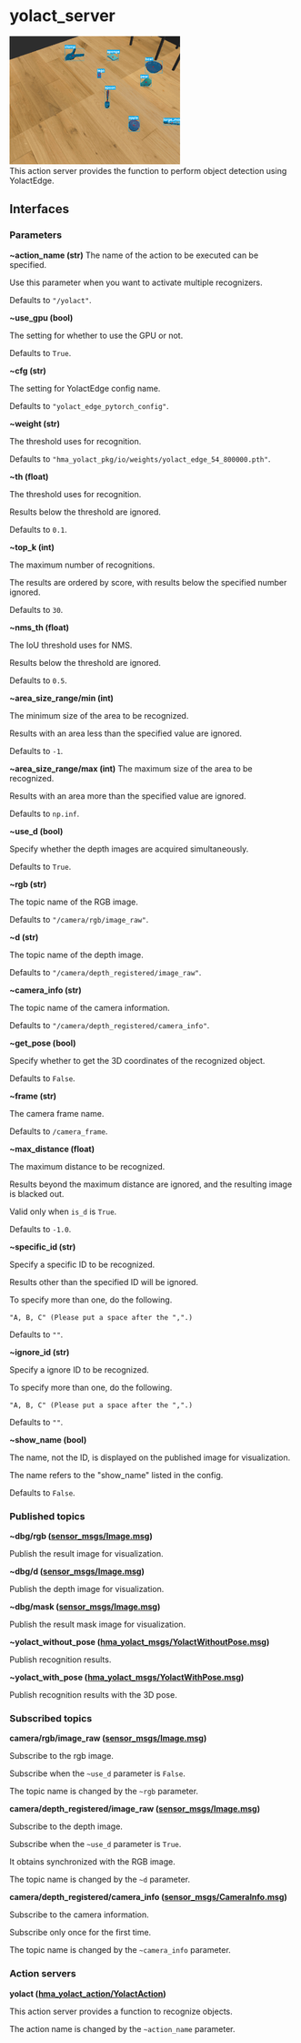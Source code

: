 # yolact_server
<img src="resources/yolact.gif" width=300/><br>
This action server provides the function to perform object detection using YolactEdge.

## Interfaces
### Parameters
**~action_name (str)**
The name of the action to be executed can be specified.

Use this parameter when you want to activate multiple recognizers.

Defaults to `"/yolact"`.

**~use_gpu (bool)**

The setting for whether to use the GPU or not.

Defaults to `True`.

**~cfg (str)**

The setting for YolactEdge config name.

Defaults to `"yolact_edge_pytorch_config"`.

**~weight (str)**

The threshold uses for recognition.

Defaults to `"hma_yolact_pkg/io/weights/yolact_edge_54_800000.pth"`.

**~th (float)**

The threshold uses for recognition.

Results below the threshold are ignored.

Defaults to `0.1`.

**~top_k (int)**

The maximum number of recognitions.

The results are ordered by score, with results below the specified number ignored.

Defaults to `30`.

**~nms_th (float)**

The IoU threshold uses for NMS.

Results below the threshold are ignored.

Defaults to `0.5`.

**~area_size_range/min (int)**

The minimum size of the area to be recognized.

Results with an area less than the specified value are ignored.

Defaults to `-1`.

**~area_size_range/max (int)**
The maximum size of the area to be recognized.

Results with an area more than the specified value are ignored.

Defaults to `np.inf`.

**~use_d (bool)**

Specify whether the depth images are acquired simultaneously.

Defaults to `True`.

**~rgb (str)**

The topic name of the RGB image.

Defaults to `"/camera/rgb/image_raw"`.

**~d (str)**

The topic name of the depth image.

Defaults to `"/camera/depth_registered/image_raw"`.

**~camera_info (str)**

The topic name of the camera information.

Defaults to `"/camera/depth_registered/camera_info"`.

**~get_pose (bool)**

Specify whether to get the 3D coordinates of the recognized object.

Defaults to `False`.

**~frame (str)**

The camera frame name.

Defaults to `/camera_frame`.

**~max_distance (float)**

The maximum distance to be recognized.

Results beyond the maximum distance are ignored, and the resulting image is blacked out.

Valid only when `is_d` is `True`.

Defaults to `-1.0`.

**~specific_id (str)**

Specify a specific ID to be recognized.

Results other than the specified ID will be ignored.

To specify more than one, do the following.
```
"A, B, C" (Please put a space after the ",".)
```

Defaults to `""`.

**~ignore_id (str)**

Specify a ignore ID to be recognized.

To specify more than one, do the following.
```
"A, B, C" (Please put a space after the ",".)
```

Defaults to `""`.

**~show_name (bool)**

The name, not the ID, is displayed on the published image for visualization.

The name refers to the "show_name" listed in the config.

Defaults to `False`.

### Published topics
**~dbg/rgb ([sensor_msgs/Image.msg](https://docs.ros.org/en/api/sensor_msgs/html/msg/Image.html))**

Publish the result image for visualization.

**~dbg/d ([sensor_msgs/Image.msg](https://docs.ros.org/en/api/sensor_msgs/html/msg/Image.html))**

Publish the depth image for visualization.

**~dbg/mask ([sensor_msgs/Image.msg](https://docs.ros.org/en/api/sensor_msgs/html/msg/Image.html))**

Publish the result mask image for visualization.

**~yolact_without_pose ([hma_yolact_msgs/YolactWithoutPose.msg]())**

Publish recognition results.

**~yolact_with_pose ([hma_yolact_msgs/YolactWithPose.msg]())**

Publish recognition results with the 3D pose.

### Subscribed topics
**camera/rgb/image_raw ([sensor_msgs/Image.msg](https://docs.ros.org/en/api/sensor_msgs/html/msg/Image.html))**

Subscribe to the rgb image.

Subscribe when the `~use_d` parameter is `False`.

The topic name is changed by the `~rgb` parameter.

**camera/depth_registered/image_raw ([sensor_msgs/Image.msg](https://docs.ros.org/en/api/sensor_msgs/html/msg/Image.html))**

Subscribe to the depth image.

Subscribe when the `~use_d` parameter is `True`.

It obtains synchronized with the RGB image.

The topic name is changed by the `~d` parameter.

**camera/depth_registered/camera_info ([sensor_msgs/CameraInfo.msg](http://docs.ros.org/en/noetic/api/sensor_msgs/html/msg/CameraInfo.html))**

Subscribe to the camera information.

Subscribe only once for the first time.

The topic name is changed by the `~camera_info` parameter.


### Action servers
**yolact ([hma_yolact_action/YolactAction]())**

This action server provides a function to recognize objects.

The action name is changed by the `~action_name` parameter.